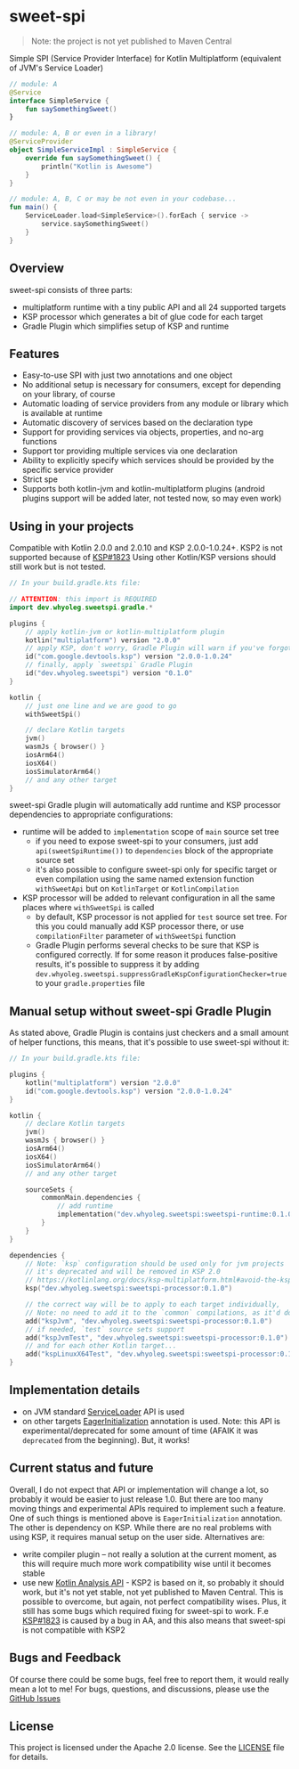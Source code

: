 # sweet-spi

> Note: the project is not yet published to Maven Central

Simple SPI (Service Provider Interface) for Kotlin Multiplatform (equivalent of JVM's Service Loader)

```kotlin
// module: A
@Service
interface SimpleService {
    fun saySomethingSweet()
}

// module: A, B or even in a library!
@ServiceProvider
object SimpleServiceImpl : SimpleService {
    override fun saySomethingSweet() {
        println("Kotlin is Awesome")
    }
}

// module: A, B, C or may be not even in your codebase...
fun main() {
    ServiceLoader.load<SimpleService>().forEach { service ->
        service.saySomethingSweet()
    }
}
```

## Overview

sweet-spi consists of three parts:

* multiplatform runtime with a tiny public API and all 24 supported targets
* KSP processor which generates a bit of glue code for each target
* Gradle Plugin which simplifies setup of KSP and runtime

## Features

- Easy-to-use SPI with just two annotations and one object
- No additional setup is necessary for consumers, except for depending on your library, of course
- Automatic loading of service providers from any module or library which is available at runtime
- Automatic discovery of services based on the declaration type
- Support for providing services via objects, properties, and no-arg functions
- Support tor providing multiple services via one declaration
- Ability to explicitly specify which services should be provided by the specific service provider
- Strict spe
- Supports both kotlin-jvm and kotlin-multiplatform plugins (android plugins support will be added later, not tested now, so may even work)

## Using in your projects

Compatible with Kotlin 2.0.0 and 2.0.10 and KSP 2.0.0-1.0.24+.
KSP2 is not supported because of [KSP#1823](https://github.com/google/ksp/issues/1823)
Using other Kotlin/KSP versions should still work but is not tested.

```kotlin
// In your build.gradle.kts file:

// ATTENTION: this import is REQUIRED
import dev.whyoleg.sweetspi.gradle.*

plugins {
    // apply kotlin-jvm or kotlin-multiplatform plugin 
    kotlin("multiplatform") version "2.0.0"
    // apply KSP, don't worry, Gradle Plugin will warn if you've forgotten 
    id("com.google.devtools.ksp") version "2.0.0-1.0.24"
    // finally, apply `sweetspi` Gradle Plugin 
    id("dev.whyoleg.sweetspi") version "0.1.0"
}

kotlin {
    // just one line and we are good to go
    withSweetSpi()

    // declare Kotlin targets
    jvm()
    wasmJs { browser() }
    iosArm64()
    iosX64()
    iosSimulatorArm64()
    // and any other target
}
```

sweet-spi Gradle plugin will automatically add runtime and KSP processor dependencies to appropriate configurations:

* runtime will be added to `implementation` scope of `main` source set tree
    * if you need to expose sweet-spi to your consumers, just add `api(sweetSpiRuntime())` to `dependencies` block of the appropriate source
      set
    * it's also possible to configure sweet-spi only for specific target or even compilation using the same named extension function
      `withSweetApi` but on `KotlinTarget` or `KotlinCompilation`
* KSP processor will be added to relevant configuration in all the same places where `withSweetSpi` is called
    * by default, KSP processor is not applied for `test` source set tree.
      For this you could manually add KSP processor there, or use `compilationFilter` parameter of `withSweetSpi` function
    * Gradle Plugin performs several checks to be sure that KSP is configured correctly.
      If for some reason it produces false-positive results, it's possible to suppress it by adding
      `dev.whyoleg.sweetspi.suppressGradleKspConfigurationChecker=true` to your `gradle.properties` file

## Manual setup without sweet-spi Gradle Plugin

As stated above, Gradle Plugin is contains just checkers and a small amount of helper functions, this means, that it's possible to use
sweet-spi without it:

```kotlin
// In your build.gradle.kts file:

plugins {
    kotlin("multiplatform") version "2.0.0"
    id("com.google.devtools.ksp") version "2.0.0-1.0.24"
}

kotlin {
    // declare Kotlin targets
    jvm()
    wasmJs { browser() }
    iosArm64()
    iosX64()
    iosSimulatorArm64()
    // and any other target

    sourceSets {
        commonMain.dependencies {
            // add runtime
            implementation("dev.whyoleg.sweetspi:sweetspi-runtime:0.1.0")
        }
    }
}

dependencies {
    // Note: `ksp` configuration should be used only for jvm projects
    // it's deprecated and will be removed in KSP 2.0
    // https://kotlinlang.org/docs/ksp-multiplatform.html#avoid-the-ksp-configuration-on-ksp-1-0-1
    ksp("dev.whyoleg.sweetspi:sweetspi-processor:0.1.0")

    // the correct way will be to apply to each target individually, 
    // Note: no need to add it to the `common` compilations, as it'd do nothing there
    add("kspJvm", "dev.whyoleg.sweetspi:sweetspi-processor:0.1.0")
    // if needed, `test` source sets support
    add("kspJvmTest", "dev.whyoleg.sweetspi:sweetspi-processor:0.1.0")
    // and for each other Kotlin target...
    add("kspLinuxX64Test", "dev.whyoleg.sweetspi:sweetspi-processor:0.1.0")
}
```

## Implementation details

* on JVM standard [ServiceLoader](https://docs.oracle.com/javase/8/docs/api/java/util/ServiceLoader.html) API is used
* on other targets [EagerInitialization](https://kotlinlang.org/api/core/kotlin-stdlib/kotlin.native/-eager-initialization/) annotation is
  used.
  Note: this API is experimental/deprecated for some amount of time (AFAIK it was `deprecated` from the beginning). But, it works!

## Current status and future

Overall, I do not expect that API or implementation will change a lot, so probably it would be easier to just release 1.0.
But there are too many moving things and experimental APIs required to implement such a feature.
One of such things is mentioned above is `EagerInitialization` annotation.
The other is dependency on KSP.
While there are no real problems with using KSP, it requires manual setup on the user side.
Alternatives are:

* write compiler plugin – not really a solution at the current moment, as this will require much more work compatibility wise until it
  becomes stable
* use new [Kotlin Analysis API](http://kotl.in/analysis-api) - KSP2 is based on it, so probably it should work, but it's not yet stable, not
  yet published to Maven Central.
  This is possible to overcome, but again, not perfect compatibility wises.
  Plus, it still has some bugs which required fixing for sweet-spi to work.
  F.e [KSP#1823](https://github.com/google/ksp/issues/1823) is caused by a bug in AA, and this also means that sweet-spi is not compatible
  with KSP2

## Bugs and Feedback

Of course there could be some bugs, feel free to report them, it would really mean a lot to me!
For bugs, questions, and discussions, please use the [GitHub Issues](https://github.com/whyoleg/sweet-spi/issues)

## License

This project is licensed under the Apache 2.0 license. See the [LICENSE](LICENSE) file for details.
